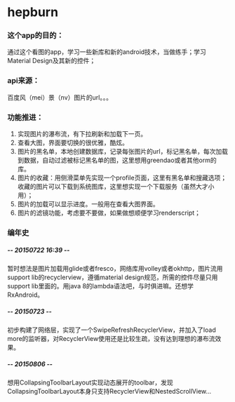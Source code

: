 # hepburn

### 这个app的目的：
通过这个看图的app，学习一些新库和新的android技术，当做练手；学习Material Design及其新的控件；

### api来源：
百度风（mei）景（nv）图片的url。。。

### 功能推进：
1. 实现图片的瀑布流，有下拉刷新和加载下一页。
2. 查看大图，界面要切换的很优雅，酷炫。
3. 图片的黑名单，本地创建数据库，记录每张图片的url，标记黑名单，每次加载到数据，自动过滤被标记黑名单的图，这里想用greendao或者其他orm的库。
4. 图片的收藏：用侧滑菜单先实现一个profile页面，这里有黑名单和搜藏选项；收藏的图片可以下载到系统图库，这里想实现一个下载服务（虽然大才小用）；
5. 图片的加载可以显示进度。一般用在查看大图界面。
6. 图片的滤镜功能，考虑要不要做，如果做想顺便学习renderscript；


### 编年史
##### -- 20150722 16:39 --
暂时想法是图片加载用glide或者fresco，网络库用volley或者okhttp，图片流用support lib的recyclerview，遵循material design规范，所需的控件尽量只用support lib里面的。用java 8的lambda语法吧，与时俱进嘛。还想学RxAndroid。

##### -- 20150723 --
初步构建了网络层，实现了一个SwipeRefreshRecyclerView，并加入了load more的监听器，对RecyclerView使用还是比较生疏，没有达到理想的瀑布流效果。

##### -- 20150806 --
想用CollapsingToolbarLayout实现动态展开的toolbar，发现CollapsingToolbarLayout本身只支持RecyclerView和NestedScrollView...
